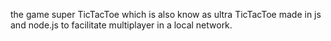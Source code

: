 the game super TicTacToe which is also know as ultra TicTacToe made in js and node.js to facilitate multiplayer in a local network.
